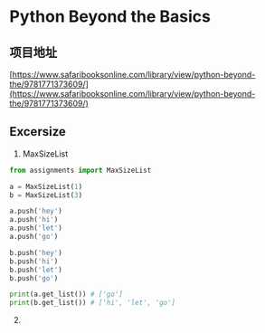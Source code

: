 # Python Beyond the Basics

## 项目地址

[https://www.safaribooksonline.com/library/view/python-beyond-the/9781771373609/](https://www.safaribooksonline.com/library/view/python-beyond-the/9781771373609/)

## Excersize

1. MaxSizeList

```python
from assignments import MaxSizeList

a = MaxSizeList(1)
b = MaxSizeList(3)

a.push('hey')
a.push('hi')
a.push('let')
a.push('go')

b.push('hey')
b.push('hi')
b.push('let')
b.push('go')

print(a.get_list()) # ['go']
print(b.get_list()) # ['hi', 'let', 'go']
```

2.